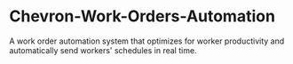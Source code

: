 # Chevron-Work-Orders-Automation
A work order automation system that optimizes for worker productivity and automatically send workers' schedules in real time.
